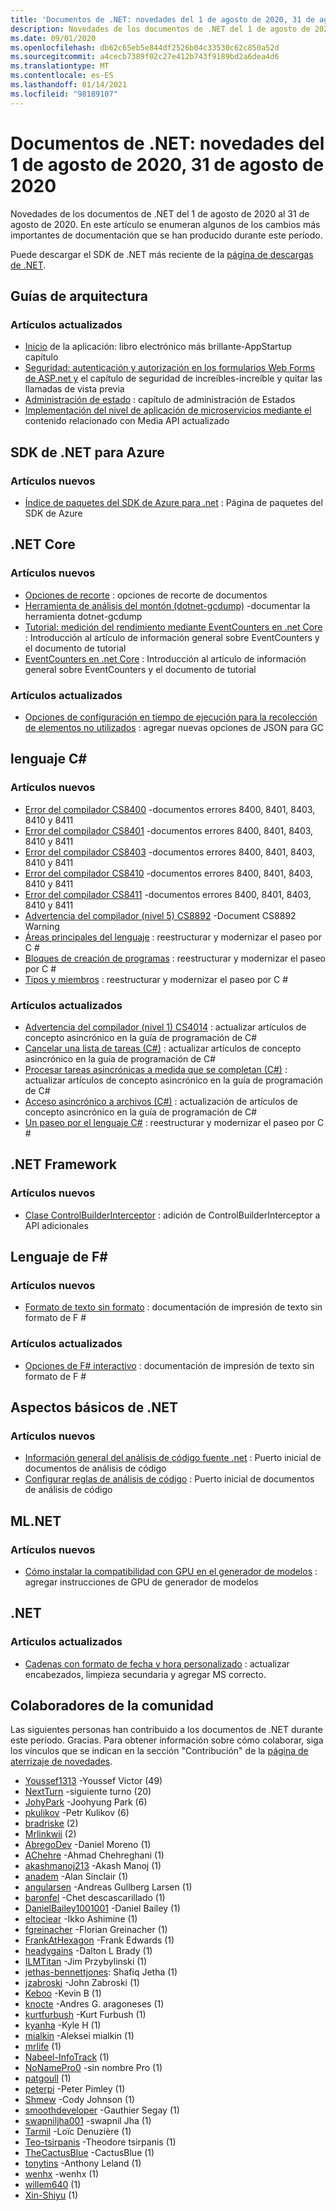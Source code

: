 ```yaml
---
title: 'Documentos de .NET: novedades del 1 de agosto de 2020, 31 de agosto de 2020'
description: Novedades de los documentos de .NET del 1 de agosto de 2020, 31 de agosto de 2020.
ms.date: 09/01/2020
ms.openlocfilehash: db62c65eb5e844df2526b04c33530c62c850a52d
ms.sourcegitcommit: a4cecb7389f02c27e412b743f9189bd2a6dea4d6
ms.translationtype: MT
ms.contentlocale: es-ES
ms.lasthandoff: 01/14/2021
ms.locfileid: "98189107"
---
```

# <a name="net-docs-whats-new-for-august-1-2020---august-31-2020"></a>Documentos de .NET: novedades del 1 de agosto de 2020, 31 de agosto de 2020

Novedades de los documentos de .NET del 1 de agosto de 2020 al 31 de agosto de 2020. En este artículo se enumeran algunos de los cambios más importantes de documentación que se han producido durante este período.

Puede descargar el SDK de .NET más reciente de la [página de descargas de .NET](https://dotnet.microsoft.com/download).

## <a name="architecture-guides"></a>Guías de arquitectura

### <a name="updated-articles"></a>Artículos actualizados

- [Inicio](../architecture/blazor-for-web-forms-developers/app-startup.md) de la aplicación: libro electrónico más brillante-AppStartup capítulo
- [Seguridad: autenticación y autorización en los formularios Web Forms de ASP.net y](../architecture/blazor-for-web-forms-developers/security-authentication-authorization.md) el capítulo de seguridad de increíbles-increíble y quitar las llamadas de vista previa
- [Administración de estado](../architecture/blazor-for-web-forms-developers/state-management.md) : capítulo de administración de Estados
- [Implementación del nivel de aplicación de microservicios mediante el](../architecture/microservices/microservice-ddd-cqrs-patterns/microservice-application-layer-implementation-web-api.md) contenido relacionado con Media API actualizado

## <a name="azure-net-sdk"></a>SDK de .NET para Azure

### <a name="new-articles"></a>Artículos nuevos

- [Índice de paquetes del SDK de Azure para .net](../azure/packages.md) : Página de paquetes del SDK de Azure

## <a name="net-core"></a>.NET Core

### <a name="new-articles"></a>Artículos nuevos

- [Opciones de recorte](../core/deploying/trimming-options.md) : opciones de recorte de documentos
- [Herramienta de análisis del montón (dotnet-gcdump)](../core/diagnostics/dotnet-gcdump.md) -documentar la herramienta dotnet-gcdump
- [Tutorial: medición del rendimiento mediante EventCounters en .net Core](../core/diagnostics/event-counter-perf.md) : Introducción al artículo de información general sobre EventCounters y el documento de tutorial
- [EventCounters en .net Core](../core/diagnostics/event-counters.md) : Introducción al artículo de información general sobre EventCounters y el documento de tutorial

### <a name="updated-articles"></a>Artículos actualizados

- [Opciones de configuración en tiempo de ejecución para la recolección de elementos no utilizados](../core/run-time-config/garbage-collector.md) : agregar nuevas opciones de JSON para GC

## <a name="c-language"></a>lenguaje C#

### <a name="new-articles"></a>Artículos nuevos

- [Error del compilador CS8400](../csharp/language-reference/compiler-messages/cs8400.md) -documentos errores 8400, 8401, 8403, 8410 y 8411
- [Error del compilador CS8401](../csharp/language-reference/compiler-messages/cs8401.md) -documentos errores 8400, 8401, 8403, 8410 y 8411
- [Error del compilador CS8403](../csharp/language-reference/compiler-messages/cs8403.md) -documentos errores 8400, 8401, 8403, 8410 y 8411
- [Error del compilador CS8410](../csharp/language-reference/compiler-messages/cs8410.md) -documentos errores 8400, 8401, 8403, 8410 y 8411
- [Error del compilador CS8411](../csharp/language-reference/compiler-messages/cs8411.md) -documentos errores 8400, 8401, 8403, 8410 y 8411
- [Advertencia del compilador (nivel 5) CS8892](../csharp/language-reference/compiler-messages/cs8892.md) -Document CS8892 Warning
- [Áreas principales del lenguaje](../csharp/tour-of-csharp/features.md) : reestructurar y modernizar el paseo por C #
- [Bloques de creación de programas](../csharp/tour-of-csharp/program-building-blocks.md) : reestructurar y modernizar el paseo por C #
- [Tipos y miembros](../csharp/tour-of-csharp/types.md) : reestructurar y modernizar el paseo por C #

### <a name="updated-articles"></a>Artículos actualizados

- [Advertencia del compilador (nivel 1) CS4014](../csharp/language-reference/compiler-messages/cs4014.md) : actualizar artículos de concepto asincrónico en la guía de programación de C#
- [Cancelar una lista de tareas (C#)](../csharp/programming-guide/concepts/async/cancel-an-async-task-or-a-list-of-tasks.md) : actualizar artículos de concepto asincrónico en la guía de programación de C#
- [Procesar tareas asincrónicas a medida que se completan (C#)](../csharp/programming-guide/concepts/async/start-multiple-async-tasks-and-process-them-as-they-complete.md) : actualizar artículos de concepto asincrónico en la guía de programación de C#
- [Acceso asincrónico a archivos (C#)](../csharp/programming-guide/concepts/async/using-async-for-file-access.md) : actualización de artículos de concepto asincrónico en la guía de programación de C#
- [Un paseo por el lenguaje C#](../csharp/tour-of-csharp/index.md) : reestructurar y modernizar el paseo por C #

## <a name="net-framework"></a>.NET Framework

### <a name="new-articles"></a>Artículos nuevos

- [Clase ControlBuilderInterceptor](../framework/additional-apis/controlbuilderinterceptor-class.md) : adición de ControlBuilderInterceptor a API adicionales

## <a name="f-language"></a>Lenguaje de F#

### <a name="new-articles"></a>Artículos nuevos

- [Formato de texto sin formato](../fsharp/language-reference/plaintext-formatting.md) : documentación de impresión de texto sin formato de F #

### <a name="updated-articles"></a>Artículos actualizados

- [Opciones de F# interactivo](../fsharp/language-reference/fsharp-interactive-options.md) : documentación de impresión de texto sin formato de F #

## <a name="net-fundamentals"></a>Aspectos básicos de .NET

### <a name="new-articles"></a>Artículos nuevos

- [Información general del análisis de código fuente .net](../fundamentals/code-analysis/overview.md) : Puerto inicial de documentos de análisis de código
- [Configurar reglas de análisis de código](../fundamentals/code-analysis/configuration-options.md) : Puerto inicial de documentos de análisis de código

## <a name="mlnet"></a>ML.NET

### <a name="new-articles"></a>Artículos nuevos

- [Cómo instalar la compatibilidad con GPU en el generador de modelos](../machine-learning/how-to-guides/install-gpu-model-builder.md) : agregar instrucciones de GPU de generador de modelos

## <a name="net"></a>.NET

### <a name="updated-articles"></a>Artículos actualizados

- [Cadenas con formato de fecha y hora personalizado](../standard/base-types/custom-date-and-time-format-strings.md) : actualizar encabezados, limpieza secundaria y agregar MS correcto.

## <a name="community-contributors"></a>Colaboradores de la comunidad

Las siguientes personas han contribuido a los documentos de .NET durante este período. Gracias. Para obtener información sobre cómo colaborar, siga los vínculos que se indican en la sección "Contribución" de la [página de aterrizaje de novedades](index.yml).

- [Youssef1313](https://github.com/Youssef1313) -Youssef Victor (49)
- [NextTurn](https://github.com/nxtn) -siguiente turno (20)
- [JohyPark](https://github.com/JohyPark) -Joohyung Park (6)
- [pkulikov](https://github.com/pkulikov) -Petr Kulikov (6)
- [bradriske](https://github.com/bradriske) (2)
- [Mrlinkwii](https://github.com/Mrlinkwii) (2)
- [AbregoDev](https://github.com/AbregoDev) -Daniel Moreno (1)
- [AChehre](https://github.com/AChehre) -Ahmad Chehreghani (1)
- [akashmanoj213](https://github.com/akashmanoj213) -Akash Manoj (1)
- [anadem](https://github.com/anadem) -Alan Sinclair (1)
- [angularsen](https://github.com/angularsen) -Andreas Gullberg Larsen (1)
- [baronfel](https://github.com/baronfel) -Chet descascarillado (1)
- [DanielBailey1001001](https://github.com/DanielBailey1001001) -Daniel Bailey (1)
- [eltociear](https://github.com/eltociear) -Ikko Ashimine (1)
- [fgreinacher](https://github.com/fgreinacher) -Florian Greinacher (1)
- [FrankAtHexagon](https://github.com/FrankAtHexagon) -Frank Edwards (1)
- [headygains](https://github.com/headygains) -Dalton L Brady (1)
- [ILMTitan](https://github.com/ILMTitan) -Jim Przybylinski (1)
- [jethas-bennettjones](https://github.com/jethas-bennettjones): Shafiq Jetha (1)
- [jzabroski](https://github.com/jzabroski) -John Zabroski (1)
- [Keboo](https://github.com/Keboo) -Kevin B (1)
- [knocte](https://github.com/knocte) -Andres G. aragoneses (1)
- [kurtfurbush](https://github.com/kurtfurbush) -Kurt Furbush (1)
- [kyanha](https://github.com/kyanha) -Kyle H (1)
- [mialkin](https://github.com/mialkin) -Aleksei mialkin (1)
- [mrlife](https://github.com/mrlife) (1)
- [Nabeel-InfoTrack](https://github.com/nabeel-InfoTrack) (1)
- [NoNamePro0](https://github.com/NoNamePro0) -sin nombre Pro (1)
- [patgoull](https://github.com/patgoull) (1)
- [peterpi](https://github.com/peterpi) -Peter Pimley (1)
- [Shmew](https://github.com/Shmew) -Cody Johnson (1)
- [smoothdeveloper](https://github.com/smoothdeveloper) -Gauthier Segay (1)
- [swapniljha001](https://github.com/swapniljha001) -swapnil Jha (1)
- [Tarmil](https://github.com/Tarmil) -Loïc Denuzière (1)
- [Teo-tsirpanis](https://github.com/teo-tsirpanis) -Theodore tsirpanis (1)
- [TheCactusBlue](https://github.com/TheCactusBlue) -CactusBlue (1)
- [tonytins](https://github.com/tonytins) -Anthony Leland (1)
- [wenhx](https://github.com/wenhx) -wenhx (1)
- [willem640](https://github.com/willem640) (1)
- [Xin-Shiyu](https://github.com/Xin-Shiyu) (1)
